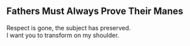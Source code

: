 Fathers Must Always Prove Their Manes
-------------------------------------
Respect is gone, the subject has preserved.  
I want you to transform on my shoulder.  
